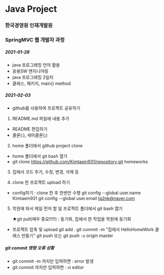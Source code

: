 # Java Project
### 한국경영원 인재개발원
### SpringMVC 웹 개발자 과정

##### 2021-01-28

* java 프로그래밍 언어 활용
* 응용SW 엔지니어링
* java 프로그래밍 2일차
* 클래스, 패키지, main() method

##### 2021-02-03
* github를 사용하여 프로젝트 공유하기
 1. README.md 파일에 내용 추가
* README 편집하기
* 콜론(:), 세미콜론(;)

 2. home 폴더에서 github project clone
 * home 폴더에서 git bash 열기
 * git clone https://github.com/Kimtaein931/repository.git homeworks

 3. 집에서 코드 추가, 수정, 변경, 삭제 등
 
 4. clone 한 프로젝트 upload 하기
 * config하기 : clone 한 후 한번만 수행
 	git config --global user.name Kimtaein931
 	git config --global user.email ta2nk@naver.com

 5. 학원에 와서 제일 먼저 할 일
 	프로젝트 폴더에서 git bash 열기

 	★git pull(매우 중요!!!!!) : 동기화, 집에서 한 작업을 학원에 동기화

 
 * 프로젝트 압축 및 upload
 	git add .
 	git commit -m "집에서 HelloHomeWork 클래스 만들기"
 	git push 또는 git push -u origin master

##### git commit 명령 오류 상황
* git commit -m 까지만 입력하면 : error 발생
* git commit 까지만 입력하면 : vi editor